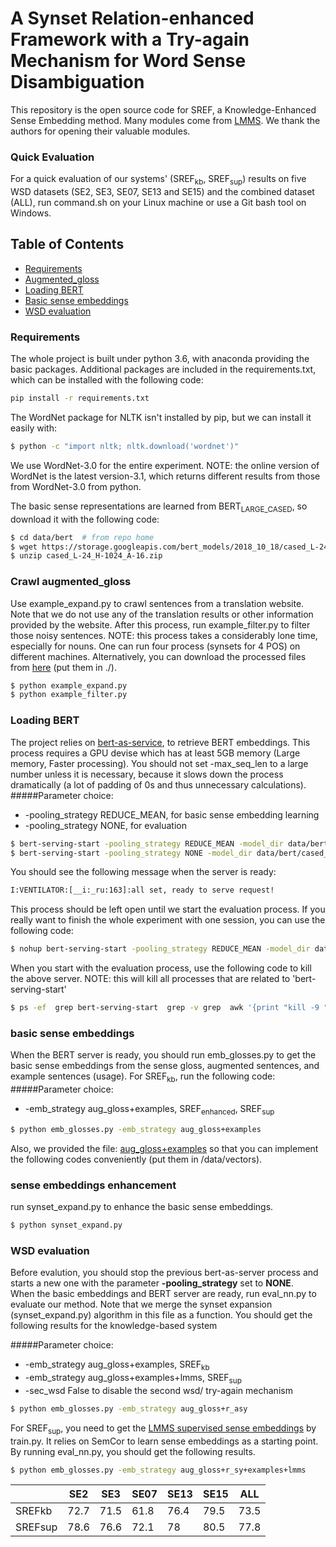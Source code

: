# A Synset Relation-enhanced Framework with a Try-again Mechanism for Word Sense Disambiguation

This repository is the open source code for SREF, a Knowledge-Enhanced Sense Embedding method. Many modules come from [LMMS](https://github.com/danlou/lmms). We thank the authors for opening their valuable modules.

### Quick Evaluation
For a quick evaluation of our systems' (SREF<sub>kb</sub>, SREF<sub>sup</sub>) results on five WSD datasets (SE2, SE3, SE07, SE13 and SE15) and the combined dataset (ALL), run command.sh on your Linux machine or use a Git bash tool on Windows. 

## Table of Contents
- [Requirements](#Requirements)
- [Augmented_gloss](#Crawl-augmented_gloss)
- [Loading BERT](#Loading-BERT)
- [Basic sense embeddings](#basic-sense-embeddings)
- [WSD evaluation](#WSD-evaluation)


### Requirements

The whole project is built under python 3.6, with anaconda providing the basic packages. Additional packages are included in the requirements.txt, which can be installed with the following code:

```bash
pip install -r requirements.txt
```

The WordNet package for NLTK isn't installed by pip, but we can install it easily with:

```bash
$ python -c "import nltk; nltk.download('wordnet')"
```

We use WordNet-3.0 for the entire experiment. NOTE: the online version of WordNet is the latest version-3.1, which returns different results from those from WordNet-3.0 from python.


The basic sense representations are learned from BERT<sub>LARGE_CASED</sub>, so download it with the following code:

```bash
$ cd data/bert  # from repo home
$ wget https://storage.googleapis.com/bert_models/2018_10_18/cased_L-24_H-1024_A-16.zip
$ unzip cased_L-24_H-1024_A-16.zip
```

### Crawl augmented_gloss
Use example_expand.py to crawl sentences from a translation website. Note that we do not use any of the translation results or other information provided by the website. After this process, run example_filter.py to filter those noisy sentences.
NOTE: this process takes a considerably lone time, especially for nouns. One can run four process (synsets for 4 POS) on different machines. Alternatively, you can download the processed files from [here](https://drive.google.com/open?id=1qvQ-y2ylD8vLqSrHLPLJkq3ugAjxVOrD) (put them in ./).
```bash
$ python example_expand.py
$ python example_filter.py
```

### Loading BERT

The project relies on [bert-as-service](https://github.com/hanxiao/bert-as-service), to retrieve BERT embeddings. This process requires a GPU devise which has at least 5GB memory (Large memory, Faster processing). You should not set -max_seq_len to a large number unless it is necessary, because it slows down the process dramatically (a lot of padding of 0s and thus unnecessary calculations).
#####Parameter choice:  
- -pooling_strategy REDUCE_MEAN, for basic sense embedding learning
- -pooling_strategy NONE, for evaluation
```bash
$ bert-serving-start -pooling_strategy REDUCE_MEAN -model_dir data/bert/cased_L-24_H-1024_A-16 -pooling_layer -1 -2 -3 -4 -max_seq_len NONE -max_batch_size 32 -num_worker=1 -device_map 0 -cased_tokenization
$ bert-serving-start -pooling_strategy NONE -model_dir data/bert/cased_L-24_H-1024_A-16 -pooling_layer -1 -2 -3 -4 -max_seq_len NONE -max_batch_size 32 -num_worker=1 -device_map 0 -cased_tokenization
```

You should see the following message when the server is ready:

```bash
I:VENTILATOR:[__i:_ru:163]:all set, ready to serve request!
```

This process should be left open until we start the evaluation process. If you really want to finish the whole experiment with one session, you can use the following code:

```bash
$ nohup bert-serving-start -pooling_strategy REDUCE_MEAN -model_dir data/bert/cased_L-24_H-1024_A-16 -pooling_layer -1 -2 -3 -4 -max_seq_len NONE -max_batch_size 32 -num_worker=1 -device_map 0 -cased_tokenization > nohup.out &
```

When you start with the evaluation process, use the following code to kill the above server. NOTE: this will kill all processes that are related to 'bert-serving-start'
```bash
$ ps -ef  grep bert-serving-start  grep -v grep  awk '{print "kill -9 "$2}'  sh
```

### basic sense embeddings
When the BERT server is ready, you should run emb_glosses.py to get the basic sense embeddings from the sense gloss, augmented sentences, and example sentences (usage). For SREF<sub>kb</sub>, run the following code:
#####Parameter choice:  
- -emb_strategy aug_gloss+examples, SREF<sub>enhanced</sub>, SREF<sub>sup</sub>
```bash
$ python emb_glosses.py -emb_strategy aug_gloss+examples
```

Also, we provided the file: [aug_gloss+examples](https://drive.google.com/open?id=1Ef7--gC-jJXXjn8Dryp4umO6WnKQXvsD) so that you can implement the following codes conveniently (put them in /data/vectors).

### sense embeddings enhancement
run synset_expand.py to enhance the basic sense embeddings.
```bash
$ python synset_expand.py
```

### WSD evaluation
Before evalution, you should stop the previous bert-as-server process and starts a new one with the parameter **-pooling_strategy** set to **NONE**.  
When the basic embeddings and BERT server are ready, run eval_nn.py to evaluate our method. Note that we merge the synset expansion (synset_expand.py) algorithm in this file as a function. You should get the following results for the knowledge-based system  

#####Parameter choice:  
- -emb_strategy aug_gloss+examples, SREF<sub>kb</sub>
- -emb_strategy aug_gloss+examples+lmms, SREF<sub>sup</sub>
- -sec_wsd False to disable the second wsd/ try-again mechanism

```bash
$ python emb_glosses.py -emb_strategy aug_gloss+r_asy
```
    
For SREF<sub>sup</sub>, you need to get the [LMMS supervised sense embeddings](https://drive.google.com/open?id=13lD2t3aj-n22fvv77MWMTn67pZw196yI) by train.py. It relies on SemCor to learn sense embeddings as a starting point. By running eval_nn.py, you should get the following results.

```bash
$ python emb_glosses.py -emb_strategy aug_gloss+r_sy+examples+lmms
```

| |SE2|SE3|SE07|SE13|SE15|ALL|
|----------------|----|----|----|----|----|-----------------|
|SREFkb|72.7|71.5|61.8|76.4|79.5|73.5|
|SREFsup|78.6|76.6|72.1|78|80.5|77.8 |  
